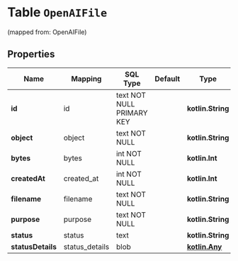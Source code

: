 
# Table `OpenAIFile`
(mapped from: OpenAIFile)

## Properties
Name | Mapping | SQL Type | Default | Type | Description | Notes
---- | ------- | -------- | ------- | ---- | ----------- | -----
**id** | id | text NOT NULL PRIMARY KEY |  | **kotlin.String** |  | 
**object** | object | text NOT NULL |  | **kotlin.String** |  | 
**bytes** | bytes | int NOT NULL |  | **kotlin.Int** |  | 
**createdAt** | created_at | int NOT NULL |  | **kotlin.Int** |  | 
**filename** | filename | text NOT NULL |  | **kotlin.String** |  | 
**purpose** | purpose | text NOT NULL |  | **kotlin.String** |  | 
**status** | status | text |  | **kotlin.String** |  |  [optional]
**statusDetails** | status_details | blob |  | [**kotlin.Any**](.md) |  |  [optional]










